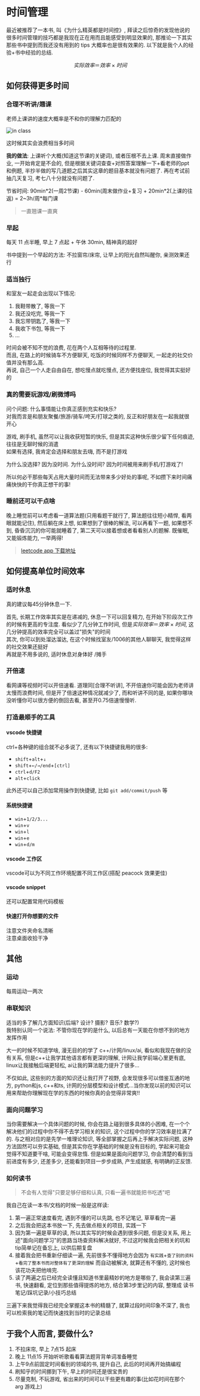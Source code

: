 
# 时间管理

最近被推荐了一本书, 叫《为什么精英都是时间控》, 拜读之后惊奇的发现他说的很多时间管理的技巧都是我现在正在用而且能感受到明显效果的, 那推论一下其实那些书中提到而我还没有用到的 tips 大概率也是很有效果的. 以下就是我个人的经验+书中经验的总结.

$$
实际效率＝效率 \times 时间
$$

## 如何获得更多时间

### 合理不听讲/翘课

老师上课讲的速度大概率是不和你的理解力匹配的

![in class](https://s1.ax1x.com/2020/10/28/B1UmtO.jpg)

这时候其实会浪费相当多时间

**我的做法**: 上课听个大概(知道这节课的关键词), 或者压根不去上课. 周末直接做作业, 一开始肯定是不会的, 但是根据关键词查查+对照答案理解一下+看老师的ppt和例题, 半抄半做的写几道题之后其实这章的题目基本就没有问题了. 再在考试前抽几天复习, 考七八十分就没有问题了.

节省时间: 90min\*2(一周2节课) - 60min(周末做作业+复习 + 20min\*2(上课的往返) = 2~3h/周*每门课

> 一直翘课一直爽

### 早起

每天 11 点半睡, 早上 7 点起 + 午休 30min, 精神真的超好

书中提到一个早起的方法: 不拉窗帘/床帘, 让早上的阳光自然叫醒你, 亲测效果还行

### 适当独行

和室友一起走会出现以下情况:

1. 我鞋带散了, 等我一下
2. 我还没吃完, 等我一下
3. 我忘带钥匙了, 等我一下
4. 我收下书包, 等我一下
5. ...

时间会被不知不觉的浪费, 花在两个人互相等待的过程里.  
而且, 在路上的时候骑车不方便聊天, 吃饭的时候同样不方便聊天, 一起走的社交价值并没有那么高.  
再说, 自己一个人走自由自在, 想吃慢点就吃慢点, 还方便找座位, 我觉得其实挺好的

### 真的需要玩游戏/刷微博吗

问个问题: 什么事情能让你真正感到充实和快乐?  
对我而言是和朋友聚餐/旅游/骑车/咵天/打球之类的, 反正和好朋友在一起我就很开心

游戏, 刷手机, 虽然可以让我收获短暂的快乐, 但是其实这种快乐很少留下任何痕迹, 往往是无聊时候的消遣  
如果有选择, 我肯定会选择和朋友去嗨, 而不是打游戏  

为什么没选择? 因为没时间. 为什么没时间? 因为时间被用来刷手机/打游戏了!

所以何必干那些每天占用大量时间而无法带来多少好处的事呢, 不如攒下来时间痛痛快快的干你真正想干的事!

### 睡前还可以干点啥

晚上睡觉前可以考虑看一道算法题(只用看题干就行了, 算法题往往短小精悍, 看两眼就能记住), 然后躺在床上想, 如果想到了很棒的解法, 可以再看下一题, 如果想不到, 昏昏沉沉的你可能就睡着了, 第二天可以接着想或者看看别人的题解. 既催眠, 又能锻炼能力, 一举两得!

> [leetcode app 下载地址](https://leetcode-cn.com/app/)

## 如何提高单位时间效率

### 适时休息

真的建议每45分钟休息一下.  

首先, 长期工作效率其实是在递减的, 休息一下可以回复精力, 在开始下阶段次工作的时候有更高的专注度. 看似少了几分钟工作时间, 但是$实际效率＝效率 \times 时间$, 这几分钟提高的效率完全可以盖过"损失"的时间  
其次, 你可以到处溜达溜达, 在这个时候找室友/1006的其他人聊聊天, 我觉得这样的社交效果还挺好  
再就是不用多说的, 适时休息对身体好 /摊手

### 开倍速

看网课等视频时可以开倍速看. 道理同\[合理不听讲\], 不开倍速你可能会因为老师讲太慢而浪费时间, 但是开了倍速这种情况就减少了, 而和听讲不同的是, 如果你哪块没听懂你可以很方便的倒回去看, 甚至开0.75倍速慢慢听.

### 打造最顺手的工具

#### vscode 快捷键

ctrl+各种键的组合就不必多说了, 还有以下快捷键我用的很多:

- `shift`+`alt`+`↓`
- `shift`+`←/→/end`+`[ctrl]`
- `ctrl`+`d/F2`
- `alt`+`click`

此外还可以自己添加常用操作到快捷键, 比如 `git add/commit/push` 等

#### 系统快捷键

- `win`+`1/2/3...`
- `win`+`v`
- `win`+`l`
- `win`+`e`
- `win`+`d/m`

#### vscode 工作区

vscode可以为不同工作环境配置不同工作区(搭配 peacock 效果更佳)

#### vscode snippet

还可以配置常用代码模板

#### 快速打开你想要的文件

注意文件夹命名清晰  
注意桌面收拾干净

## 其他

### 运动

每周运动一两次

### 串联知识

适当的多了解几方面知识(后端? 设计? 摄影? 音乐? 数学?)  
我特别认同一个说法: 不管你现在学的是什么, 以后总有一天能在你想不到的地方发挥作用

大一的时候不知道学啥, 漫无目的的学了 c++/计网/linux/ai, 看似和我现在做的没有关系, 但是c++让我学其他语言都有更深的理解, 计网让我学前端心里更有底, linux让我接触后端更轻松, ai让我的算法能力提升了很多...  

不仅如此, 这些别的方面的知识还让我打开了视野, 会发现很多可以借鉴互通的地方, python和js, c++和ts, 计网的分层模型和设计模式...当你发现以前的知识可以用来帮助你理解现在学的东西的时候你真的会觉得非常爽!!

### 面向问题学习

当你需要解决一个具体问题的时候, 你会在路上碰到很多具体的小困难, 在一个个解决他们的过程中你不得不去学习相关的知识, 这个过程中你的学习效率是拉满了的. 与之相对应的是先学一堆理论知识, 等全部掌握之后再上手解决实际问题, 这种方法固然可以夯实基础, 但是其实你在学基础的时候是没有目标的, 学起来可能会觉得不知道要干啥, 可能会变得怠惰. 但是如果是面向问题学习, 你会清楚的看到当前进度有多少, 还差多少, 还能看到项目一步步成熟, 产生成就感, 有明确的正反馈.

### 如何读书

> 不会有人觉得"只要足够仔细和认真, 只看一遍书就能把书吃透"吧

我自己在读一本书/文档的时候一般是这样读:

1. 第一遍正常速度看完, 遇到不懂的可以先跳, 也不记笔记, 草草看完一遍
2. 之后我会把这本书放一下, 先去做点相关的项目, 实践一下
3. 因为第一遍是草草的读, 所以其实写的时候会遇到很多问题, 但是没关系, 用上述"面向问题学习"的思路当场查资料解决就好, 不过这时候我会把相关的坑和tip简单记在备忘上, 以供后期复盘
4. 接着我会把书重新仔细读一遍, 先前很多不懂得地方会因为 `有实践`+`查了别的资料`+`看完了整本书而对整体有了更深的理解` 而自动被解决, 就算还有不懂的, 这时候也该花功夫把他啃完.
5. 读了两遍之后已经完全读懂且知道书里最精妙的地方是哪些了, 我会读第三遍书, 快速翻看, 定位到那些值得提炼的地方, 结合第3步里记的内容, 整理成 读书笔记/踩坑记录/小技巧总结

三遍下来我觉得我已经完全掌握这本书的精髓了, 就算过段时间印象不深了, 我也可以检索我的笔记而快速找到当时的记录总结

## 于我个人而言, 要做什么?

1. 不拉床帘, 早上 7点15 起床
2. 晚上 11点15 开始听听歌看看算法题背背单词准备睡觉
3. 上午9点前固定时间看别的领域的书, 提升自己, 此后的时间再开始搞编程
4. 刷知乎的时间挪到下午, 早上的时间还是很宝贵的
5. 尽量克制, 不玩游戏, 省出来的时间可以干些更有趣的事(比如花时间在那个 arg 游戏上)

